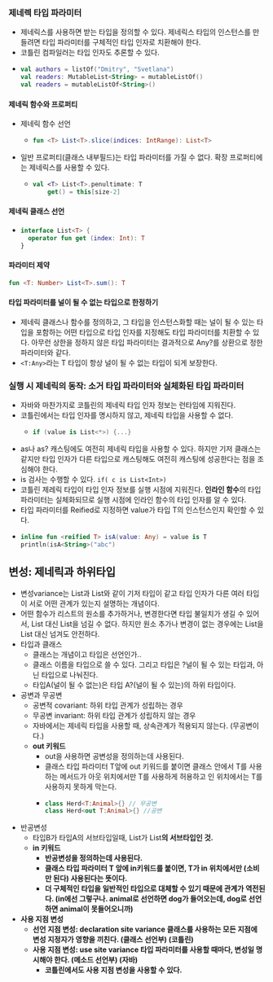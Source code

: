 ### 제네렉 타입 파라미터
- 제네릭스를 사용하면 받는 타입을 정의할 수 있다. 제네릭스 타입의 인스턴스를 만들려면 타입 파라미터를 구체적인 타입 인자로 치환해야 한다.
- 코틀린 컴파일러는 타입 인자도 추론할 수 있다.
- ```kotlin
  val authors = listOf("Dmitry", "Svetlana")
  val readers: MutableList<String> = mutableListOf()
  val readers = mutableListOf<String>()
  ```
#### 제네릭 함수와 프로퍼티 
- 제네릭 함수 선언
    - ```kotlin
      fun <T> List<T>.slice(indices: IntRange): List<T>
      ```
- 일반 프로퍼티(클래스 내부필드)는 타입 파라미터를 가질 수 없다. 확장 프로퍼티에는 제네릭스를 사용할 수 있다.
    - ```kotlin
      val <T> List<T>.penultimate: T
          get() = this[size-2]
      ```
#### 제네릭 클래스 선언 
- ```kotlin
  interface List<T> {
    operator fun get (index: Int): T 
  }
  ```
#### 파라미터 제약 
```kotlin
fun <T: Number> List<T>.sum(): T
```
#### 타입 파라미터를 널이 될 수 없는 타입으로 한정하기
- 제네릭 클래스나 함수를 정의하고, 그 타입을 인스턴스화할 때는 널이 될 수 있는 타입을 포함하는 어떤 타입으로 타입 인자를 지정해도 타입 파라미터를 치환할 수 있다. 아무런 상한을 정하지 않은 타입 파라미터는 결과적으로 Any?를 상환으로 정한 파라미터와 같다.
- `<T:Any>`라는 T 타입이 항상 널이 될 수 없는 타입이 되게 보장한다.

### 실행 시 제네릭의 동작: 소거 타입 파라미터와 실체화된 타입 파라미터
- 자바와 마찬가지로 코틀린의 제네릭 타입 인자 정보는 런타임에 지워진다.
- 코틀린에서는 타입 인자를 명시하지 않고, 제네릭 타입을 사용할 수 없다.
    - ```kotlin
      if (value is List<*>) {...}
      ```
- as나 as? 캐스팅에도 여전히 제네릭 타입을 사용할 수 있다. 하지만 기저 클래스는 같지만 타입 인자가 다른 타입으로 캐스팅해도 여전히 캐스팅에 성공한다는 점을 조심해야 한다.
- is 검사는 수행할 수 있다. `if( c is List<Int>)`      
- 코틀린 제레릭 타입이 타입 인자 정보를 실행 시점에 지워진다. **인라인 함수**의 타입 파라미터는 실체화되므로 실행 시점에 인라인 함수의 타입 인자를 알 수 있다.
- 타입 파라미터를 Reified로 지정하면 value가 타입 T의 인스턴스인지 확인할 수 있다.
- ```kotlin
  inline fun <reified T> isA(value: Any) = value is T
  println(isA<String>("abc")
  ```

## 변성: 제네릭과 하위타입 
- 변성variance는 List<String>과 List<Any>와 같이 기저 타입이 같고 타입 인자가 다른 여러 타입이 서로 어떤 관계가 있는지 설명하는 개념이다.
- 어떤 함수가 리스트의 원소를 추가하거나, 변경한다면 타입 불일치가 생길 수 있어서, List<Any> 대신 List<String>을 넘길 수 없다. 하지만 원소 추가나 변경이 없는 경우에는 List<String>을 List<Any> 대신 넘겨도 안전하다.
- 타입과 클래스
    - 클래스는 개념이고 타입은 선언인가..
    - 클래스 이름을 타입으로 쓸 수 있다. 그리고 타입은 ?널이 될 수 있는 타입과, 아닌 타입으로 나눠진다.
    - 타입A(널이 될 수 없는)은 타입 A?(널이 될 수 있는)의 하위 타입이다.
- 공변과 무공변
  - 공변적 covariant: 하위 타입 관계가 성립하는 경우
  - 무공변 invariant: 하위 타입 관계가 성립하지 않는 경우 
  - 자바에서는 제네릭 타입을 사용할 때, 상속관계가 적용되지 않는다. (무공변이다.)
  - **out 키워드**
    - out을 사용하면 공변성을 정의하는데 사용된다.
    - 클래스 타입 파라미터 T앞에 out 키워드를 붙이면 클래스 안에서 T를 사용하는 메서드가 아웃 위치에서만 T를 사용하게 허용하고 인 위치에서는 T를 사용하지 못하게 막는다.
    - ```kotlin
      class Herd<T:Animal>{} // 무공변
      class Herd<out T:Animal>{} //공변
      ```
- 반공변성
  - 타입B가 타입A의 서브타입일때, List<A>가 List<B>의 서브타입인 것.
  - **in 키워드**
    - 반공변성을 정의하는데 사용된다.
    - 클래스 타입 파라미터 T 앞에 in키워드를 붙이면, T가 in 위치에서만 (소비만 된다) 사용된다는 뜻이다.
    - 더 구체적인 타입을 일반적인 타입으로 대체할 수 있기 때문에 관계가 역전된다. (in에선 그렇구나. animal로 선언하면 dog가 들어오는데, dog로 선언하면 animal이 못들어오니까)       
- 사용 지점 변성
  - 선언 지점 변성: declaration site variance 클래스를 사용하는 모든 지점에 변성 지정자가 영향을 끼친다. (클래스 선언부) (코틀린)
  - 사용 지점 변성: use site variance 타입 파라미터를 사용할 때마다, 변성일 명시해야 한다. (메소드 선언부) (자바)
      - 코틀린에서도 사용 지점 변성을 사용할 수 있다.
      
